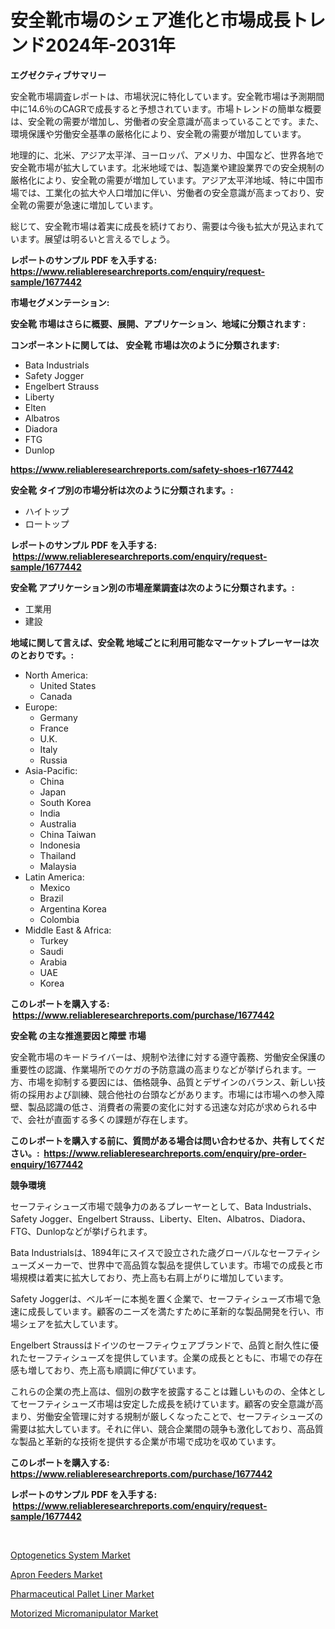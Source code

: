<p><h1>安全靴市場のシェア進化と市場成長トレンド2024年-2031年</h1></p><p><strong>エグゼクティブサマリー</strong></p>
<p><p>安全靴市場調査レポートは、市場状況に特化しています。安全靴市場は予測期間中に14.6％のCAGRで成長すると予想されています。市場トレンドの簡単な概要は、安全靴の需要が増加し、労働者の安全意識が高まっていることです。また、環境保護や労働安全基準の厳格化により、安全靴の需要が増加しています。</p><p>地理的に、北米、アジア太平洋、ヨーロッパ、アメリカ、中国など、世界各地で安全靴市場が拡大しています。北米地域では、製造業や建設業界での安全規制の厳格化により、安全靴の需要が増加しています。アジア太平洋地域、特に中国市場では、工業化の拡大や人口増加に伴い、労働者の安全意識が高まっており、安全靴の需要が急速に増加しています。</p><p>総じて、安全靴市場は着実に成長を続けており、需要は今後も拡大が見込まれています。展望は明るいと言えるでしょう。</p></p>
<p><strong>レポートのサンプル PDF を入手する: <a href="https://www.reliableresearchreports.com/enquiry/request-sample/1677442">https://www.reliableresearchreports.com/enquiry/request-sample/1677442</a></strong></p>
<p><strong>市場セグメンテーション:</strong></p>
<p><strong> 安全靴 市場はさらに概要、展開、アプリケーション、地域に分類されます :</strong></p>
<p><strong>コンポーネントに関しては、 安全靴 市場は次のように分類されます: &nbsp;</strong></p>
<p><ul><li>Bata Industrials</li><li>Safety Jogger</li><li>Engelbert Strauss</li><li>Liberty</li><li>Elten</li><li>Albatros</li><li>Diadora</li><li>FTG</li><li>Dunlop</li></ul></p>
<p><strong><a href="https://www.reliableresearchreports.com/safety-shoes-r1677442">https://www.reliableresearchreports.com/safety-shoes-r1677442</a></strong></p>
<p><strong> 安全靴 タイプ別の市場分析は次のように分類されます。:</strong></p>
<p><ul><li>ハイトップ</li><li>ロートップ</li></ul></p>
<p><strong>レポートのサンプル PDF を入手する: &nbsp;<a href="https://www.reliableresearchreports.com/enquiry/request-sample/1677442">https://www.reliableresearchreports.com/enquiry/request-sample/1677442</a></strong></p>
<p><strong> 安全靴 アプリケーション別の市場産業調査は次のように分類されます。:</strong></p>
<p><ul><li>工業用</li><li>建設</li></ul></p>
<p><strong>地域に関して言えば、安全靴 地域ごとに利用可能なマーケットプレーヤーは次のとおりです。:</strong></p>
<p><ul>
    <li>
        North America:
        <ul>
            <li>United States</li>
            <li>Canada</li>
        </ul>
    </li>
    <li>
        Europe:
        <ul>
            <li>Germany</li>
            <li>France</li>
            <li>U.K.</li>
            <li>Italy</li>
            <li>Russia</li>
        </ul>
    </li>
    <li>
        Asia-Pacific:
        <ul>
            <li>China</li>
            <li>Japan</li>
            <li>South Korea</li>
            <li>India</li>
            <li>Australia</li>
            <li>China Taiwan</li>
            <li>Indonesia</li>
            <li>Thailand</li>
            <li>Malaysia</li>
        </ul>
    </li>
    <li>
        Latin America:
        <ul>
            <li>Mexico</li>
            <li>Brazil</li>
            <li>Argentina Korea</li>
            <li>Colombia</li>
        </ul>
    </li>
    <li>
        Middle East & Africa:
        <ul>
            <li>Turkey</li>
            <li>Saudi</li>
            <li>Arabia</li>
            <li>UAE</li>
            <li>Korea</li>
        </ul>
    </li>
    </ul></p>
<p><strong>このレポートを購入する: &nbsp;<a href="https://www.reliableresearchreports.com/purchase/1677442">https://www.reliableresearchreports.com/purchase/1677442</a></strong></p>
<p><strong>安全靴 の主な推進要因と障壁 市場</strong></p>
<p><p>安全靴市場のキードライバーは、規制や法律に対する遵守義務、労働安全保護の重要性の認識、作業場所でのケガの予防意識の高まりなどが挙げられます。一方、市場を抑制する要因には、価格競争、品質とデザインのバランス、新しい技術の採用および訓練、競合他社の台頭などがあります。市場には市場への参入障壁、製品認識の低さ、消費者の需要の変化に対する迅速な対応が求められる中で、会社が直面する多くの課題が存在します。</p></p>
<p><strong>このレポートを購入する前に、質問がある場合は問い合わせるか、共有してください。:&nbsp; <a href="https://www.reliableresearchreports.com/enquiry/pre-order-enquiry/1677442">https://www.reliableresearchreports.com/enquiry/pre-order-enquiry/1677442</a></strong></p>
<p><strong>競争環境</strong></p>
<p><p>セーフティシューズ市場で競争力のあるプレーヤーとして、Bata Industrials、Safety Jogger、Engelbert Strauss、Liberty、Elten、Albatros、Diadora、FTG、Dunlopなどが挙げられます。</p><p>Bata Industrialsは、1894年にスイスで設立された歳グローバルなセーフティシューズメーカーで、世界中で高品質な製品を提供しています。市場での成長と市場規模は着実に拡大しており、売上高も右肩上がりに増加しています。</p><p>Safety Joggerは、ベルギーに本拠を置く企業で、セーフティシューズ市場で急速に成長しています。顧客のニーズを満たすために革新的な製品開発を行い、市場シェアを拡大しています。</p><p>Engelbert Straussはドイツのセーフティウェアブランドで、品質と耐久性に優れたセーフティシューズを提供しています。企業の成長とともに、市場での存在感も増しており、売上高も順調に伸びています。</p><p>これらの企業の売上高は、個別の数字を披露することは難しいものの、全体としてセーフティシューズ市場は安定した成長を続けています。顧客の安全意識が高まり、労働安全管理に対する規制が厳しくなったことで、セーフティシューズの需要は拡大しています。それに伴い、競合企業間の競争も激化しており、高品質な製品と革新的な技術を提供する企業が市場で成功を収めています。</p></p>
<p><strong>このレポートを購入する: &nbsp; <a href="https://www.reliableresearchreports.com/purchase/1677442">https://www.reliableresearchreports.com/purchase/1677442</a></strong></p>
<p><strong>レポートのサンプル PDF を入手する: &nbsp;<a href="https://www.reliableresearchreports.com/enquiry/request-sample/1677442">https://www.reliableresearchreports.com/enquiry/request-sample/1677442</a></strong><strong></strong></p>
<p>&nbsp;</p>
<p><p><a href="https://github.com/brentleyjimmiealvaradoz4l1rea/Market-Research-Report-List-2/blob/main/optogenetics-system-market.md">Optogenetics System Market</a></p><p><a href="https://view.publitas.com/reportprime-1/apron-feeders-market-focuses-on-market-share-size-and-projected-forecast-till-2031/">Apron Feeders Market</a></p><p><a href="https://adventurous-uranium-ef9.notion.site/Pharmaceutical-Pallet-Liner-Market-The-Key-To-Successful-Business-Strategy-Forecast-Till-2031-18df89636bb64690ab53ea5ef387114e">Pharmaceutical Pallet Liner Market</a></p><p><a href="https://github.com/Angelnienowdseej3e45z3p8c/Market-Research-Report-List-2/blob/main/motorized-micromanipulator-market.md">Motorized Micromanipulator Market</a></p></p>
